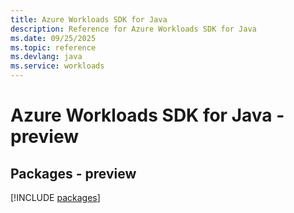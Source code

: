 ```yaml
---
title: Azure Workloads SDK for Java
description: Reference for Azure Workloads SDK for Java
ms.date: 09/25/2025
ms.topic: reference
ms.devlang: java
ms.service: workloads
---
```

# Azure Workloads SDK for Java - preview
## Packages - preview
[!INCLUDE [packages](workloads-index.md)]